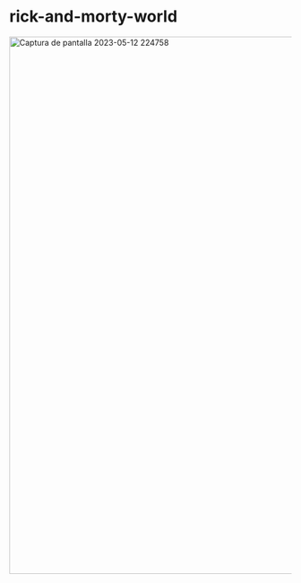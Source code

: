 ﻿# rick-and-morty-world
<img width="957" alt="Captura de pantalla 2023-05-12 224758" src="https://github.com/simongorozabel/rick-and-morty-world/assets/109045897/f0c723c2-8ae9-46ef-bc43-932aeb213739">
